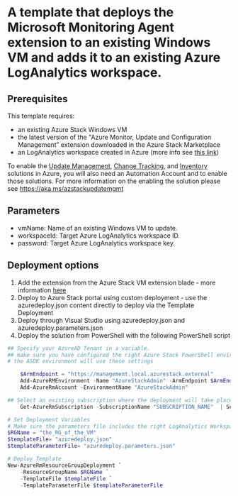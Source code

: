 # A template that deploys the Microsoft Monitoring Agent extension to an existing Windows VM and adds it to an existing Azure LogAnalytics workspace.

## Prerequisites
This template requires:
- an existing Azure Stack Windows VM
- the latest version of the "Azure Monitor, Update and Configuration Management” extension downloaded in the Azure Stack Marketplace
- an LogAnalytics workspace created in Azure (more info see [this link](https://docs.microsoft.com/en-us/azure/log-analytics/log-analytics-quick-create-workspace))


To enable the [Update Management](https://docs.microsoft.com/en-us/azure/automation/automation-update-management), [Change Tracking](https://docs.microsoft.com/en-us/azure/automation/automation-change-tracking), and [Inventory](https://docs.microsoft.com/en-us/azure/automation/automation-vm-inventory) solutions in Azure, you will also need an Automation Account and to enable those solutions.
For more information on the enabling the solution please see https://aka.ms/azstackupdatemgmt


## Parameters
- vmName: Name of an existing Windows VM to update. 
- workspaceId: Target Azure LogAnalytics workspace ID. 
- password: Target Azure LogAnalytics workspace key.

## Deployment options
1. Add the extension from the Azure Stack VM extension blade - more information [here](https://aka.ms/azstackupdatemgmt)
1. Deploy to Azure Stack portal using custom deployment - use the azuredeploy.json content directly to deploy via the Template Deployment 
2. Deploy through Visual Studio using azuredeploy.json and azuredeploy.parameters.json
2. Deploy the solution from PowerShell with the following PowerShell script 

``` PowerShell
## Specify your AzureAD Tenant in a variable. 
## make sure you have configured the right Azure Stack PowerShell environment
# the ASDK environment will use these settings 

    $ArmEndpoint = "https://management.local.azurestack.external"
    Add-AzureRMEnvironment -Name "AzureStackAdmin" -ArmEndpoint $ArmEndpoint
    Add-AzureRmAccount -EnvironmentName "AzureStackAdmin"

## Select an existing subscription where the deployment will take place
    Get-AzureRmSubscription -SubscriptionName "SUBSCRIPTION_NAME"  | Select-AzureRmSubscription

# Set Deployment Variables
# Make sure the parameters file includes the right LogAnalytics WorkspaceID, Key, and VM name
$RGName = "the_RG_of_the_VM"
$templateFile= "azuredeploy.json"
$templateParameterFile= "azuredeploy.parameters.json"

# Deploy Template 
New-AzureRmResourceGroupDeployment `
    -ResourceGroupName $RGName `
    -TemplateFile $templateFile `
	-TemplateParameterFile $templateParameterFile
```

